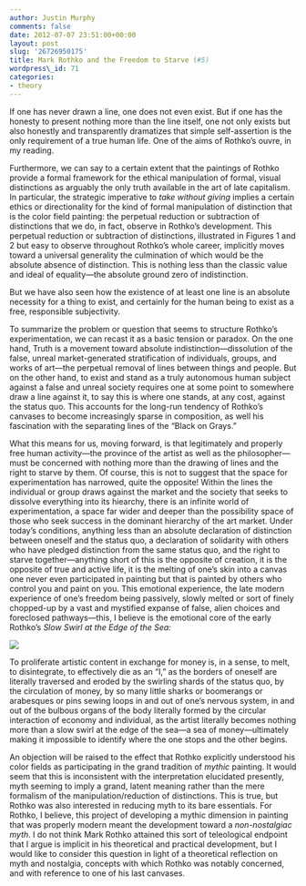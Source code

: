 ```yaml
---
author: Justin Murphy
comments: false
date: 2012-07-07 23:51:00+00:00
layout: post
slug: '26726950175'
title: Mark Rothko and the Freedom to Starve (#5)
wordpress\_id: 71
categories:
- theory
---
```


If one has never drawn a line, one does not even exist. But if one has the honesty to present nothing more than the line itself, one not only exists but also honestly and transparently dramatizes that simple self-assertion is the only requirement of a true human life. One of the aims of Rothko’s ouvre, in my reading.

Furthermore, we can say to a certain extent that the paintings of Rothko provide a formal framework for the ethical manipulation of formal, visual distinctions as arguably the only truth available in the art of late capitalism. In particular, the strategic imperative to _take without giving_ implies a certain ethics or directionality for the kind of formal manipulation of distinction that is the color field painting: the perpetual reduction or subtraction of distinctions that we do, in fact, observe in Rothko’s development. This perpetual reduction or subtraction of distinctions, illustrated in Figures 1 and 2 but easy to observe throughout Rothko’s whole career, implicitly moves toward a universal generality the culmination of which would be the absolute absence of distinction. This is nothing less than the classic value and ideal of equality—the absolute ground zero of indistinction.

But we have also seen how the existence of at least one line is an absolute necessity for a thing to exist, and certainly for the human being to exist as a free, responsible subjectivity.

To summarize the problem or question that seems to structure Rothko’s experimentation, we can recast it as a basic tension or paradox. On the one hand, Truth is a movement toward absolute indistinction—dissolution of the false, unreal market-generated stratification of individuals, groups, and works of art—the perpetual removal of lines between things and people. But on the other hand, to exist and stand as a truly autonomous human subject against a false and unreal society requires one at some point to somewhere draw a line against it, to say this is where one stands, at any cost, against the status quo. This accounts for the long-run tendency of Rothko’s canvases to become increasingly sparse in composition, as well his fascination with the separating lines of the “Black on Grays.”

What this means for us, moving forward, is that legitimately and properly free human activity—the province of the artist as well as the philosopher—must be concerned with nothing more than the drawing of lines and the right to starve by them. Of course, this is not to suggest that the space for experimentation has narrowed, quite the opposite! Within the lines the individual or group draws against the market and the society that seeks to dissolve everything into its hiearchy, there is an infinite world of experimentation, a space far wider and deeper than the possibility space of those who seek success in the dominant hierarchy of the art market. Under today’s conditions, anything less than an absolute declaration of distinction between oneself and the status quo, a declaration of solidarity with others who have pledged distinction from the same status quo, and the right to starve together—anything short of this is the opposite of creation, it is the opposite of true and active life, it is the melting of one’s skin into a canvas one never even participated in painting but that is painted by others who control you and paint on you. This emotional experience, the late modern experience of one’s freedom being passively, slowly melted or sort of finely chopped-up by a vast and mystified expanse of false, alien choices and foreclosed pathways—this, I believe is the emotional core of the early Rothko’s _Slow Swirl at the Edge of the Sea:_

![][image-1]

To proliferate artistic content in exchange for money is, in a sense, to melt, to disintegrate, to effectively die as an “I,” as the borders of oneself are literally traversed and eroded by the swirling shards of the status quo, by the circulation of money, by so many little sharks or boomerangs or arabesques or pins sewing loops in and out of one’s nervous system, in and out of the bulbous organs of the body literally formed by the circular interaction of economy and individual, as the artist literally becomes nothing more than a slow swirl at the edge of the sea—a sea of money—ultimately making it impossible to identify where the one stops and the other begins.

An objection will be raised to the effect that Rothko explicitly understood his color fields as participating in the grand tradition of _mythic_ painting. It would seem that this is inconsistent with the interpretation elucidated presently, myth seeming to imply a grand, latent meaning rather than the mere formalism of the manipulation/reduction of distinctions. This is true, but Rothko was also interested in reducing myth to its bare essentials. For Rothko, I believe, this project of developing a mythic dimension in painting that was properly modern meant the development toward a _non-nostalgiac myth_. I do not think Mark Rothko attained this sort of teleological endpoint that I argue is implicit in his theoretical and practical development, but I would like to consider this question in light of a theoretical reflection on myth and nostalgia, concepts with which Rothko was notably concerned, and with reference to one of his last canvases.

[image-1]:	http://media.tumblr.com/tumblr_m6tdrwATJa1qz9517.png